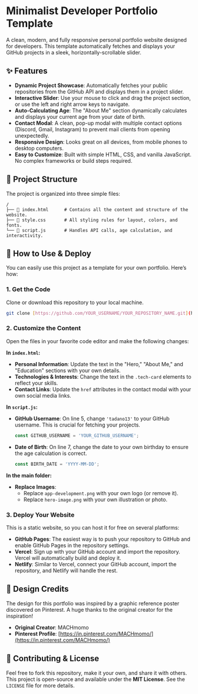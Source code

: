# Minimalist Developer Portfolio Template

A clean, modern, and fully responsive personal portfolio website designed for developers. This template automatically fetches and displays your GitHub projects in a sleek, horizontally-scrollable slider.

<!-- It's a good practice to add a screenshot of your project -->

## ✨ Features

* **Dynamic Project Showcase**: Automatically fetches your public repositories from the GitHub API and displays them in a project slider.
* **Interactive Slider**: Use your mouse to click and drag the project section, or use the left and right arrow keys to navigate.
* **Auto-Calculating Age**: The "About Me" section dynamically calculates and displays your current age from your date of birth.
* **Contact Modal**: A clean, pop-up modal with multiple contact options (Discord, Gmail, Instagram) to prevent mail clients from opening unexpectedly.
* **Responsive Design**: Looks great on all devices, from mobile phones to desktop computers.
* **Easy to Customize**: Built with simple HTML, CSS, and vanilla JavaScript. No complex frameworks or build steps required.

## 📂 Project Structure

The project is organized into three simple files:

```
/
├── 📄 index.html      # Contains all the content and structure of the website.
├── 🎨 style.css       # All styling rules for layout, colors, and fonts.
└── 📜 script.js       # Handles API calls, age calculation, and interactivity.
```

## 🚀 How to Use & Deploy

You can easily use this project as a template for your own portfolio. Here’s how:

### 1. Get the Code

Clone or download this repository to your local machine.

```bash
git clone [https://github.com/YOUR_USERNAME/YOUR_REPOSITORY_NAME.git](https://github.com/YOUR_USERNAME/YOUR_REPOSITORY_NAME.git)
```

### 2. Customize the Content

Open the files in your favorite code editor and make the following changes:

**In `index.html`:**
* **Personal Information**: Update the text in the "Hero," "About Me," and "Education" sections with your own details.
* **Technologies & Interests**: Change the text in the `.tech-card` elements to reflect your skills.
* **Contact Links**: Update the `href` attributes in the contact modal with your own social media links.

**In `script.js`:**
* **GitHub Username**: On line 5, change `'tadano13'` to your GitHub username. This is crucial for fetching your projects.
  ```javascript
  const GITHUB_USERNAME = 'YOUR_GITHUB_USERNAME'; 
  ```
* **Date of Birth**: On line 7, change the date to your own birthday to ensure the age calculation is correct.
  ```javascript
  const BIRTH_DATE = 'YYYY-MM-DD';
  ```

**In the main folder:**
* **Replace Images**:
  * Replace `app-development.png` with your own logo (or remove it).
  * Replace `hero-image.png` with your own illustration or photo.

### 3. Deploy Your Website

This is a static website, so you can host it for free on several platforms:

* **GitHub Pages**: The easiest way is to push your repository to GitHub and enable GitHub Pages in the repository settings.
* **Vercel**: Sign up with your GitHub account and import the repository. Vercel will automatically build and deploy it.
* **Netlify**: Similar to Vercel, connect your GitHub account, import the repository, and Netlify will handle the rest.

## 🎨 Design Credits

The design for this portfolio was inspired by a graphic reference poster discovered on Pinterest. A huge thanks to the original creator for the inspiration!

* **Original Creator**: MACHmomo
* **Pinterest Profile**: [https://in.pinterest.com/MACHmomo/](https://in.pinterest.com/MACHmomo/)

## 🤝 Contributing & License

Feel free to fork this repository, make it your own, and share it with others. This project is open-source and available under the **MIT License**. See the `LICENSE` file for more details.
